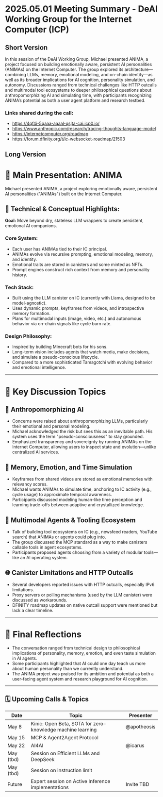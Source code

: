 # 2025.05.01 Meeting Summary - DeAI Working Group for the Internet Computer (ICP)

## Short Version
In this session of the DeAI Working Group, Michael presented ANIMA, a project focused on building emotionally aware, persistent AI personalities (ANIMAs) on the Internet Computer. The group explored its architecture—combining LLMs, memory, emotional modeling, and on-chain identity—as well as its broader implications for AI cognition, personality simulation, and autonomy. Discussions ranged from technical challenges like HTTP outcalls and multimodal tool ecosystems to deeper philosophical questions about anthropomorphizing AI and simulating time, with participants recognizing ANIMA’s potential as both a user agent platform and research testbed.

### Links shared during the call:
* https://4qf4i-5qaaa-aaaal-qsjta-cai.icp0.io/
* https://www.anthropic.com/research/tracing-thoughts-language-model
* https://internetcomputer.org/roadmap
* https://forum.dfinity.org/t/ic-websocket-roadmap/21503

## Long Version
# 🧠 Main Presentation: ANIMA

Michael presented ANIMA, a project exploring emotionally aware, persistent AI personalities ("ANIMAs") built on the Internet Computer.

## 🔧 Technical & Conceptual Highlights:

**Goal:** Move beyond dry, stateless LLM wrappers to create persistent, emotional AI companions.

### Core System:
- Each user has ANIMAs tied to their IC principal.
- ANIMAs evolve via recursive prompting, emotional modeling, memory, and identity.
- Emotional traits are stored in canisters and some minted as NFTs.
- Prompt engines construct rich context from memory and personality history.

### Tech Stack:
- Built using the LLM canister on IC (currently with Llama, designed to be model-agnostic).
- Uses dynamic prompts, keyframes from videos, and introspective memory formation.
- Plans for multimodal inputs (image, video, etc.) and autonomous behavior via on-chain signals like cycle burn rate.

### Design Philosophy:
- Inspired by building Minecraft bots for his sons.
- Long-term vision includes agents that watch media, make decisions, and simulate a pseudo-conscious lifecycle.
- Compared to a more sophisticated Tamagotchi with evolving behavior and emotional intelligence.

---

# 🧩 Key Discussion Topics

## 🤖 Anthropomorphizing AI

- Concerns were raised about anthropomorphizing LLMs, particularly their emotional and personal modeling.
- Michael acknowledged the risk but sees this as an inevitable path. His system uses the term "pseudo-consciousness" to stay grounded.
- Emphasized transparency and sovereignty by running ANIMAs on the Internet Computer, allowing users to inspect state and evolution—unlike centralized AI services.

## 🧠 Memory, Emotion, and Time Simulation

- Keyframes from shared videos are stored as emotional memories with relevancy scores.
- Michael wants ANIMAs to simulate time, anchoring to IC activity (e.g., cycle usage) to approximate temporal awareness.
- Participants discussed modeling human-like time perception and learning trade-offs between adaptive and crystallized knowledge.

## 🔄 Multimodal Agents & Tooling Ecosystem

- Talk of building tool ecosystems on IC (e.g., newsfeed readers, YouTube search) that ANIMAs or agents could plug into.
- The group discussed the MCP standard as a way to make canisters callable tools in agent ecosystems.
- Participants proposed agents choosing from a variety of modular tools—like an AI operating system.

## 🌐 Canister Limitations and HTTP Outcalls

- Several developers reported issues with HTTP outcalls, especially IPv6 limitations.
- Proxy servers or polling mechanisms (used by the LLM canister) were discussed as workarounds.
- DFINITY roadmap updates on native outcall support were mentioned but lack a clear timeline.

---

# 💬 Final Reflections

- The conversation ranged from technical design to philosophical implications of personality, memory, emotion, and even taste simulation in AI agents.
- Some participants highlighted that AI could one day teach us more about human personality than we currently understand.
- The ANIMA project was praised for its ambition and potential as both a user-facing agent system and research playground for AI cognition.

---

## 🗓 Upcoming Calls & Topics

| Date     | Topic                                                                                                 | Presenter     |
|----------|-------------------------------------------------------------------------------------------------------|---------------|
| May 8     | Kinic: Open Beta, SOTA for zero-knowledge machine learning |    @apotheosis      |
| May 15     | MCP & Agent2Agent Protocol |          |
| May 22     | AI4AI |     @icarus     |
| May (tbd)| Session on Efficient LLMs and DeepSeek                                                               |               |
| May (tbd)| Session on instruction limit                                                                          |               |
| Future   | Expert session on Active Inference implementations                                                    | Invite TBD    |
